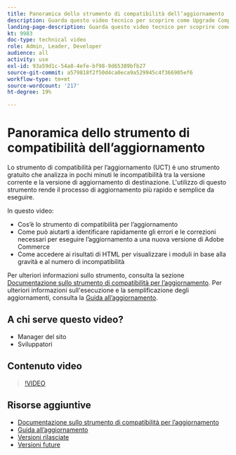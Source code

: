 ```yaml
---
title: Panoramica dello strumento di compatibilità dell’aggiornamento
description: Guarda questo video tecnico per scoprire come Upgrade Compatibility Tool può rendere il tuo prossimo aggiornamento più semplice, economico e veloce.
landing-page-description: Guarda questo video tecnico per scoprire come Upgrade Compatibility Tool può rendere il tuo prossimo aggiornamento più semplice, economico e veloce.
kt: 9983
doc-type: technical video
role: Admin, Leader, Developer
audience: all
activity: use
exl-id: 93a59d1c-54a8-4efe-bf98-9d65389bfb27
source-git-commit: a579818f2f50d4ca0eca9a529945c4f366905ef6
workflow-type: tm+mt
source-wordcount: '217'
ht-degree: 19%

---
```


# Panoramica dello strumento di compatibilità dell’aggiornamento

Lo strumento di compatibilità per l’aggiornamento (UCT) è uno strumento gratuito che analizza in pochi minuti le incompatibilità tra la versione corrente e la versione di aggiornamento di destinazione. L&#39;utilizzo di questo strumento rende il processo di aggiornamento più rapido e semplice da eseguire.

In questo video:

- Cos’è lo strumento di compatibilità per l’aggiornamento
- Come può aiutarti a identificare rapidamente gli errori e le correzioni necessari per eseguire l’aggiornamento a una nuova versione di Adobe Commerce
- Come accedere ai risultati di HTML per visualizzare i moduli in base alla gravità e al numero di incompatibilità

Per ulteriori informazioni sullo strumento, consulta la sezione [Documentazione sullo strumento di compatibilità per l’aggiornamento](https://experienceleague.adobe.com/docs/commerce-operations/upgrade-guide/upgrade-compatibility-tool/overview.html?lang=en). Per ulteriori informazioni sull&#39;esecuzione e la semplificazione degli aggiornamenti, consulta la [Guida all’aggiornamento](https://experienceleague.adobe.com/docs/commerce-operations/upgrade-guide/overview.html).

## A chi serve questo video?

- Manager del sito
- Sviluppatori

## Contenuto video

>[!VIDEO](https://video.tv.adobe.com/v/341245?quality=12&learn=on)

## Risorse aggiuntive

- [Documentazione sullo strumento di compatibilità per l’aggiornamento](https://experienceleague.adobe.com/docs/commerce-operations/upgrade-guide/upgrade-compatibility-tool/overview.html?lang=en)
- [Guida all’aggiornamento](https://experienceleague.adobe.com/docs/commerce-operations/upgrade-guide/overview.html)
- [Versioni rilasciate](https://devdocs.magento.com/release/released-versions.html)
- [Versioni future](https://devdocs.magento.com/release/)
